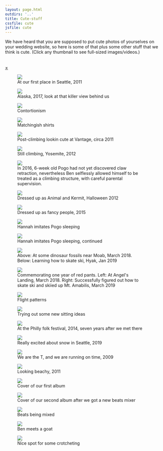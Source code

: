 ```yaml
---
layout: page.html
outdirs: '..'
title: Cute-stuff
cssfile: cute
jsfile: cute
---
```

<div class='fadeygreen'>We have heard that you are supposed to put cute photos of yourselves on your wedding website, so here is some of that plus some other stuff that we think is cute. (Click any thumbnail to see full-sized images/videos.)</div>

<!-- Photo Grid -->
  <div id="gridpocket">
    <div id="grid">
      <span><div class="hz" data-src='./images/thumbs/bagley.jpg' style="background: url('./images/blank.png') 50% 0% no-repeat;"></div></span>
      <span><div class="hz" data-src='./images/thumbs/alaska.jpg' style="background: url('./images/blank.png') 50% 0% no-repeat;"></div></span>
      <span><div class="vt" data-src='./images/thumbs/rubiks2.jpg' style="background: url('./images/blank.png') 0% 80% no-repeat;"></div></span>
      <span><div class="vt" data-src='./images/thumbs/mutedteal.jpg' style="background: url('./images/blank.png') 50% 0% no-repeat;"></div></span>
      <span><div class="hz" data-src='./images/thumbs/vantage.jpg' style="background: url('./images/blank.png') 50% 50% no-repeat;"></div></span>
      <span><div class="hz" data-src='./images/thumbs/yosemite1.jpg' style="background: url('./images/blank.png') 50% 50% no-repeat;"></div></span>
      <!--<span><div class="vt" data-src='./images/thumbs/seapolice.jpg' style="background: url('./images/blank.png') 0% 50% no-repeat;"></div></span>-->
      <span><div class="vt" data-src='./images/thumbs/backcats.jpg' style="background: url('./images/blank.png') 0% 50% no-repeat;"></div></span>
      <span><div class="vt" data-src='./images/thumbs/halloween2.jpg' style="background: url('./images/blank.png') 0% 50% no-repeat;"></div></span>
      <span><div class="vt" data-src='./images/thumbs/sitochristensen.jpg' style="background: url('./images/blank.png') 0% 50% no-repeat;"></div></span>
      <span><div class="vt" data-src='./images/thumbs/sleeping1.jpg' style="background: url('./images/blank.png') 0% 70% no-repeat;"></div></span>
      <span><div class="vt" data-src='./images/thumbs/sleeping2.jpg' style="background: url('./images/blank.png') 0% 50% no-repeat;"></div></span>
      <span><div class="vt" data-src='./images/thumbs/fruitaandskiing.jpg' style="background: url('./images/blank.png') 0% 50% no-repeat;"></div></span>
      <span><div class="hz" data-src='./images/thumbs/zionandskiing.jpg' style="background: url('./images/blank.png') 50% 0% no-repeat;"></div></span>
      <!--<span><div class="vt" data-src='./images/thumbs/angermanagement.png' style="background: url('./images/blank.png') 0% 50% no-repeat;"></div></span>-->
      <span><div class="hz" data-src='./images/thumbs/juggling.jpg' style="background: url('./images/blank.png') 50% 0% no-repeat;"></div></span>
      <span><div class="hz" data-src='./images/thumbs/belly.jpg' style="background: url('./images/blank.png') 50% 0% no-repeat;"></div></span>
     <!-- <span><div class="hz" data-src='./images/thumbs/bunnyeffect.jpg' style="background: url('./images/blank.png') 50% 0% no-repeat;"></div></span>-->
      <span><div class="hz" data-src='./images/thumbs/festsnugs.jpg' style="background: url('./images/blank.png') 30% 0% no-repeat;"></div></span>
      <span><div class="hz" data-src='./images/thumbs/snowyhappy.jpg' style="background: url('./images/blank.png') 30% 0% no-repeat;"></div></span>
      <!--<span><div class="hz" data-src='./images/thumbs/pogointshirt.jpg' style="background: url('./images/blank.png') 0% 0% no-repeat;"></div></span>
      <span><div class="hz" data-src='./images/thumbs/pogopiano.jpg' style="background: url('./images/blank.png') 50% 0% no-repeat;"></div></span>
      <span><div class="hz" data-src='./images/thumbs/ikigai.jpg' style="background: url('./images/blank.png') 50% 0% no-repeat;"></div></span>-->
      <span><div class="hz" data-src='./images/thumbs/theT.jpg' style="background: url('./images/blank.png') 50% 0% no-repeat;"></div></span>
      <span><div class="hz" data-src='./images/thumbs/tahoe3.jpg' style="background: url('./images/blank.png') 50% 0% no-repeat;"></div></span>
      <span><div class="vt" data-src='./images/thumbs/bandpic1.jpg' style="background: url('./images/blank.png') 0% 30% no-repeat;"></div></span>
      <span><div class="vt" data-src='./images/thumbs/fampickitchen.jpg' style="background: url('./images/blank.png') 0% 60% no-repeat;"></div></span>
      <span><div class="hz" data-src='./images/thumbs/djsaladspinner.jpg' style="background: url('./images/blank.png') 50% 0% no-repeat;"></div></span>
      <span><div class="hz" data-src='./images/thumbs/slackgoat.jpg' style="background: url('./images/blank.png') 50% 0% no-repeat;"></div></span>
      <span><div class="hz" data-src='./images/thumbs/surpriselake2.jpg' style="background: url('./images/blank.png') 50% 0% no-repeat;"></div></span>
    </div>
  </div>
<!-- Clear floats (to keep grid to itself)-->
  <div class="clear"></div><br><br>

<!-- Photos as slideshow overlay -->
<div id="slideshow" class="overlay animate-left">
  <div class="topband"></div>
  <div class="bottomband"></div>
  <div class="overlay-content">
    <a href="javascript:void(0)" class="closebtn">&times;</a>
    <a class="leftscroller"><i class="fa fa-angle-left fa-2x"></i></a>
    <a class="rightscroller"><i class="fa fa-angle-right fa-2x"></i></a>
<figure><img src="./images/blank.png" data-src="./images/bagley.jpg"><figcaption><i class="fa fa-angle-double-down fa-lg"></i><span>At our first place in Seattle, 2011</span></figcaption></figure>
<figure><img src="./images/blank.png" data-src="./images/alaska.jpg"><figcaption><i class="fa fa-angle-double-down fa-lg"></i><span>Alaska, 2017, look at that killer view behind us</span></figcaption></figure>
<figure><img src="./images/blank.png" data-src="./images/rubiks2.jpg"><figcaption><i class="fa fa-angle-double-down fa-lg"></i><span>Contortionism</span></figcaption></figure>
<figure><img src="./images/blank.png" data-src="./images/mutedteal.jpg"><figcaption><i class="fa fa-angle-double-down fa-lg"></i><span>Matchingish shirts</span></figcaption></figure>
<figure><img src="./images/blank.png" data-src="./images/vantage.jpg"><figcaption><i class="fa fa-angle-double-down fa-lg"></i><span>Post-climbing lookin cute at Vantage, circa 2011</span></figcaption></figure>
<figure><img src="./images/blank.png" data-src="./images/yosemite1.jpg"><figcaption><i class="fa fa-angle-double-down fa-lg"></i><span>Still climbing, Yosemite, 2012</span></figcaption></figure>
<!--<figure><img src="./images/blank.png" data-src="./images/seapolice.jpg"><figcaption><i class="fa fa-angle-double-down fa-lg"></i><span>This doesn't have us in it but it illustrates my fear of the absurdism that lies beneath the depths</span></figcaption></figure>-->
<figure><img src="./images/blank.png" data-src="./images/backcats.jpg"><figcaption><i class="fa fa-angle-double-down fa-lg"></i><span>In 2016, 6-week old Pogo had not yet discovered claw retraction, nevertheless Ben selflessly allowed himself to be treated as a climbing structure, with careful parental supervision.</span></figcaption></figure>
<figure><img src="./images/blank.png" data-src="./images/halloween2.jpg"><figcaption><i class="fa fa-angle-double-down fa-lg"></i><span>Dressed up as Animal and Kermit, Halloween 2012</span></figcaption></figure>
<figure><img src="./images/blank.png" data-src="./images/sitochristensen.jpg"><figcaption><i class="fa fa-angle-double-down fa-lg"></i><span>Dressed up as fancy people, 2015</span></figcaption></figure>
<figure><img src="./images/blank.png" data-src="./images/sleeping1.jpg"><figcaption><i class="fa fa-angle-double-down fa-lg"></i><span>Hannah imitates Pogo sleeping</span></figcaption></figure>
<figure><img src="./images/blank.png" data-src="./images/sleeping2.jpg"><figcaption><i class="fa fa-angle-double-down fa-lg"></i><span>Hannah imitates Pogo sleeping, continued</span></figcaption></figure>
<figure><img src="./images/blank.png" data-src="./images/fruitaandskiing.jpg"><figcaption><i class="fa fa-angle-double-down fa-lg"></i><span>Above: At some dinosaur fossils near Moab, March 2018. Below: Learning how to skate ski, Hyak, Jan 2019</span></figcaption></figure>
<figure><img src="./images/blank.png" data-src="./images/zionandskiing.jpg"><figcaption><i class="fa fa-angle-double-down fa-lg"></i><span>Commemorating one year of red pants. Left: At Angel's Landing, March 2018. Right: Successfully figured out how to skate ski and skiied up Mt. Amabilis, March 2019</span></figcaption></figure>
<!--<figure><img src="./images/blank.png" data-src="./images/angermanagement.png"><figcaption><i class="fa fa-angle-double-down fa-lg"></i><span>Unexpectedly cute outcomes</span></figcaption></figure>-->
<figure><img src="./images/blank.png" data-src="./images/juggling.gif"><figcaption><i class="fa fa-angle-double-down fa-lg"></i><span>Flight patterns</span></figcaption></figure>
<figure><img src="./images/blank.png" data-src="./images/belly.jpg"><figcaption><i class="fa fa-angle-double-down fa-lg"></i><span>Trying out some new sitting ideas</span></figcaption></figure>
<!--<figure><img src="./images/blank.png" data-src="./images/bunnyeffect.jpg"><figcaption><i class="fa fa-angle-double-down fa-lg"></i><span>If songs were rabbits, you wouldn't have to write them</span></figcaption></figure>-->
<figure><img src="./images/blank.png" data-src="./images/festsnugs.jpg"><figcaption><i class="fa fa-angle-double-down fa-lg"></i><span>At the Philly folk festival, 2014, seven years after we met there</span></figcaption></figure>
<figure><img src="./images/blank.png" data-src="./images/snowyhappy.jpg"><figcaption><i class="fa fa-angle-double-down fa-lg"></i><span>Really excited about snow in Seattle, 2019</span></figcaption></figure>
<!--<figure><img src="./images/blank.png" data-src="./images/pogointshirt.jpg"><figcaption><i class="fa fa-angle-double-down fa-lg"></i><span>Hiding inneffectively under the laundry</span></figcaption></figure>
<figure><img src="./images/blank.png" data-src="./images/pogopiano.jpg"><figcaption><i class="fa fa-angle-double-down fa-lg"></i><span>Well coordinated items</span></figcaption></figure>
<figure><img src="./images/blank.png" data-src="./images/ikigai.jpg"><figcaption><i class="fa fa-angle-double-down fa-lg"></i><span>Synergistic set intersections. Not that cute. But nice.</span></figcaption></figure>-->
<figure><img src="./images/blank.png" data-src="./images/theT.jpg"><figcaption><i class="fa fa-angle-double-down fa-lg"></i><span>We are the T, and we are running on time, 2009</span></figcaption></figure>
<figure><img src="./images/blank.png" data-src="./images/tahoe3.jpg"><figcaption><i class="fa fa-angle-double-down fa-lg"></i><span>Looking beachy, 2011</span></figcaption></figure>
<figure><img src="./images/blank.png" data-src="./images/bandpic1.jpg"><figcaption><i class="fa fa-angle-double-down fa-lg"></i><span>Cover of our first album</span></figcaption></figure>
<figure><img src="./images/blank.png" data-src="./images/fampickitchen.jpg"><figcaption><i class="fa fa-angle-double-down fa-lg"></i><span>Cover of our second album after we got a new beats mixer</span></figcaption></figure>
<figure><img src="./images/blank.png" data-src="./images/djsaladspinner.gif"><figcaption><i class="fa fa-angle-double-down fa-lg"></i><span>Beats being mixed</span></figcaption></figure>
<figure><img src="./images/blank.png" data-src="./images/slackgoat.jpg"><figcaption><i class="fa fa-angle-double-down fa-lg"></i><span>Ben meets a goat</span></figcaption></figure>
<figure><img src="./images/blank.png" data-src="./images/surpriselake2.jpg"><figcaption><i class="fa fa-angle-double-down fa-lg"></i><span>Nice spot for some crotcheting</span></figcaption></figure>
<div id="leftside"></div>
<div id="rightside"></div>
</div>
</div>
